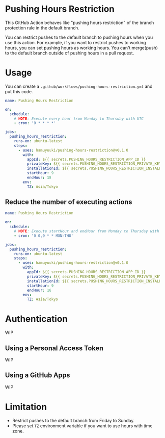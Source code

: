 # Pushing Hours Restriction

This GitHub Action behaves like "pushing hours restriction" of the branch protection rule in the default branch.

You can restrict pushes to the default branch to pushing hours when you use this action.
For example, if you want to restrict pushes to working hours, you can set pushing hours as working hours. You can't merge(push) to the default branch outside of pushing hours in a pull request.

# Usage

You can create a `.github/workflows/pushing-hours-restriction.yml` and put this code.

```yaml
name: Pushing Hours Restriction

on:
  schedule:
    # NOTE: Execute every hour from Monday to Thursday with UTC
    - cron: '0 * * * *'

jobs:
  pushing_hours_restriction:
    runs-on: ubuntu-latest
    steps:
      - uses: hamuyuuki/pushing-hours-restriction@v0.1.0
        with:
          appId: ${{ secrets.PUSHING_HOURS_RESTRICTION_APP_ID }}
          privateKey: ${{ secrets.PUSHING_HOURS_RESTRICTION_PRIVATE_KEY }}
          installationId: ${{ secrets.PUSHING_HOURS_RESTRICTION_INSTALLATION_ID }}
          startHour: 9
          endHour: 18
        env:
          TZ: Asia/Tokyo
```

## Reduce the number of executing actions

```yaml
name: Pushing Hours Restriction

on:
  schedule:
    # NOTE: Execute startHour and endHour from Monday to Thursday with UTC
    - cron: '0 0,9 * * MON-THU'

jobs:
  pushing_hours_restriction:
    runs-on: ubuntu-latest
    steps:
      - uses: hamuyuuki/pushing-hours-restriction@v0.1.0
        with:
          appId: ${{ secrets.PUSHING_HOURS_RESTRICTION_APP_ID }}
          privateKey: ${{ secrets.PUSHING_HOURS_RESTRICTION_PRIVATE_KEY }}
          installationId: ${{ secrets.PUSHING_HOURS_RESTRICTION_INSTALLATION_ID }}
          startHour: 9
          endHour: 18
        env:
          TZ: Asia/Tokyo
```

# Authentication
WIP

## Using a Personal Access Token
WIP

## Using a GitHub Apps
WIP

# Limitation
- Restrict pushes to the default branch from Friday to Sunday.
- Please set `TZ` environment variable if you want to use hours with time zone.
